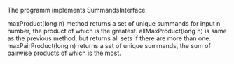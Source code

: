 The programm implements SummandsInterface.

maxProduct(long n) method returns a set of unique summands for input n number, the product of which is the greatest.
allMaxProduct(long n) is same as the previous method, but returns all sets if there are more than one.
maxPairProduct(long n) returns a set of unique summands, the sum of pairwise products of which is the most.
